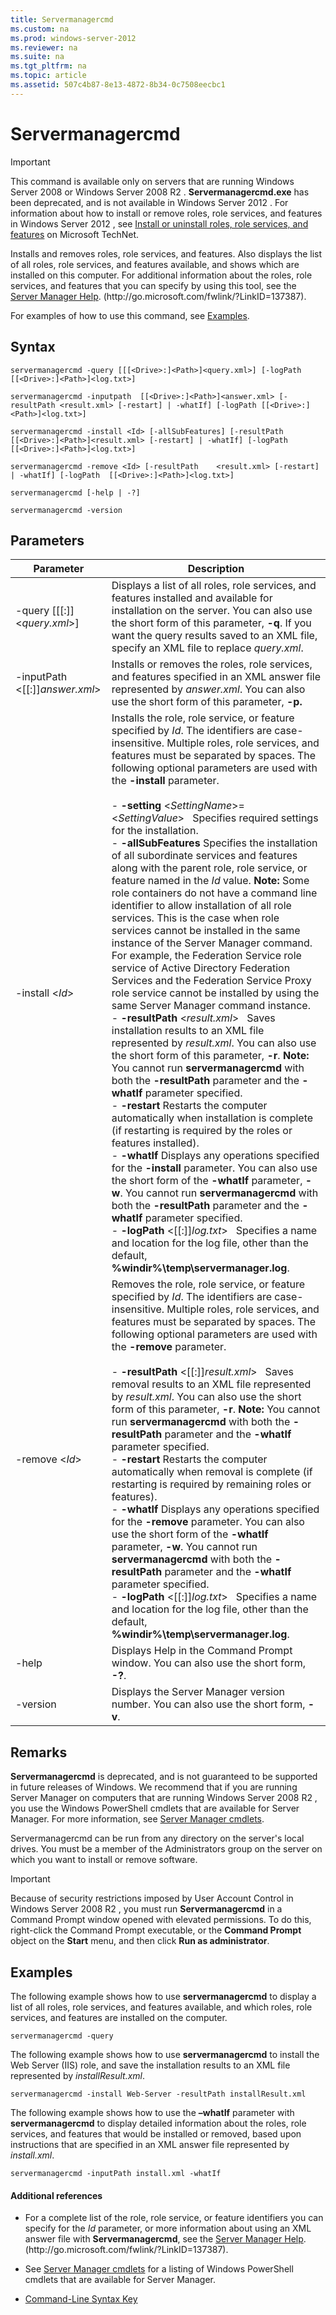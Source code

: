 ```yaml
---
title: Servermanagercmd
ms.custom: na
ms.prod: windows-server-2012
ms.reviewer: na
ms.suite: na
ms.tgt_pltfrm: na
ms.topic: article
ms.assetid: 507c4b87-8e13-4872-8b34-0c7508eecbc1
---
```

# Servermanagercmd

> [!IMPORTANT]
> This command is available only on servers that are running  Windows Server 2008  or  Windows Server 2008 R2 . **Servermanagercmd.exe** has been deprecated, and is not available in  Windows Server 2012 . For information about how to install or remove roles, role services, and features in  Windows Server 2012 , see [Install or uninstall roles, role services, and features](http://go.microsoft.com/fwlink/?LinkID=239563) on Microsoft TechNet.

Installs and removes roles, role services, and features. Also displays the list of all roles, role services, and features available, and shows which are installed on this computer. For additional information about the roles, role services, and features that you can specify by using this tool, see the [Server Manager Help](http://go.microsoft.com/fwlink/?LinkID=137387). \(http:\/\/go.microsoft.com\/fwlink\/?LinkID\=137387\).

For examples of how to use this command, see [Examples](#BKMK_examples).

## Syntax

```
servermanagercmd -query [[[<Drive>:]<Path>]<query.xml>] [-logPath   [[<Drive>:]<Path>]<log.txt>]

servermanagercmd -inputpath  [[<Drive>:]<Path>]<answer.xml> [-resultPath <result.xml> [-restart] | -whatIf] [-logPath [[<Drive>:]<Path>]<log.txt>]

servermanagercmd -install <Id> [-allSubFeatures] [-resultPath   [[<Drive>:]<Path>]<result.xml> [-restart] | -whatIf] [-logPath   [[<Drive>:]<Path>]<log.txt>]

servermanagercmd -remove <Id> [-resultPath    <result.xml> [-restart] | -whatIf] [-logPath  [[<Drive>:]<Path>]<log.txt>]

servermanagercmd [-help | -?]

servermanagercmd -version
```

## Parameters

|Parameter|Description|
|-------------|---------------|
|\-query \[\[\[<Drive>:\]<Path>\]<*query.xml*>\]|Displays a list of all roles, role services, and features installed and available for installation on the server. You can also use the short form of this parameter, **\-q**. If you want the query results saved to an XML file, specify an XML file to replace *query.xml*.|
|\-inputPath  <\[\[<Drive>:\]<Path>\]*answer.xml*>|Installs or removes the roles, role services, and features specified in an XML answer file represented by *answer.xml*. You can also use the short form of this parameter, **\-p.**|
|\-install <*Id*>|Installs the role, role service, or feature specified by *Id*. The identifiers are case\-insensitive. Multiple roles, role services, and features must be separated by spaces. The following optional parameters are used with the **\-install** parameter.<br /><br />-   **\-setting** <*SettingName*>\=<*SettingValue*>   Specifies required settings for the installation.<br />-   **\-allSubFeatures** Specifies the installation of all subordinate services and features along with the parent role, role service, or feature named in the *Id* value. **Note:**     Some role containers do not have a command line identifier to allow installation of all role services. This is the case when role services cannot be installed in the same instance of the Server Manager command. For example, the Federation Service role service of Active Directory Federation Services and the Federation Service Proxy role service cannot be installed by using the same Server Manager command instance.<br />-   **\-resultPath** <*result.xml*>   Saves installation results to an XML file represented by *result.xml*. You can also use the short form of this parameter, **\-r**. **Note:**     You cannot run **servermanagercmd** with both the **\-resultPath** parameter and the **\-whatIf** parameter specified.<br />-   **\-restart** Restarts the computer automatically when installation is complete \(if restarting is required by the roles or features installed\).<br />-   **\-whatIf** Displays any operations specified for the **\-install** parameter. You can also use the short form of the **\-whatIf** parameter, **\-w**. You cannot run **servermanagercmd** with both the **\-resultPath** parameter and the **\-whatIf** parameter specified.<br />-   **\-logPath** <\[\[<Drive>:\]<Path>\]*log.txt*>   Specifies a name and location for the log file, other than the default, **%windir%\\temp\\servermanager.log**.|
|\-remove <*Id*>|Removes the role, role service, or feature specified by *Id*. The identifiers are case\-insensitive. Multiple roles, role services, and features must be separated by spaces. The following optional parameters are used with the **\-remove** parameter.<br /><br />-   **\-resultPath** <\[\[<Drive>:\]<Path>\]*result.xml*>   Saves removal results to an XML file represented by *result.xml*. You can also use the short form of this parameter, **\-r**. **Note:**     You cannot run **servermanagercmd** with both the **\-resultPath** parameter and the **\-whatIf** parameter specified.<br />-   **\-restart** Restarts the computer automatically when removal is complete \(if restarting is required by remaining roles or features\).<br />-   **\-whatIf** Displays any operations specified for the **\-remove** parameter. You can also use the short form of the **\-whatIf** parameter, **\-w**. You cannot run **servermanagercmd** with both the **\-resultPath** parameter and the **\-whatIf** parameter specified.<br />-   **\-logPath** <\[\[<Drive>:\]<Path>\]*log.txt*>   Specifies a name and location for the log file, other than the default, **%windir%\\temp\\servermanager.log**.|
|\-help|Displays Help in the Command Prompt window. You can also use the short form, **\-?**.|
|\-version|Displays the Server Manager version number. You can also use the short form, **\-v**.|

## Remarks
**Servermanagercmd** is deprecated, and is not guaranteed to be supported in future releases of Windows. We recommend that if you are running Server Manager on computers that are running  Windows Server 2008 R2 , you use the Windows PowerShell cmdlets that are available for Server Manager. For more information, see [Server Manager cmdlets](http://go.microsoft.com/fwlink/?LinkID=137653).

Servermanagercmd can be run from any directory on the server's local drives. You must be a member of the Administrators group on the server on which you want to install or remove software.

> [!IMPORTANT]
> Because of security restrictions imposed by User Account Control in  Windows Server 2008 R2 , you must run **Servermanagercmd** in a Command Prompt window opened with elevated permissions. To do this, right\-click the Command Prompt executable, or the **Command Prompt** object on the **Start** menu, and then click **Run as administrator**.

## <a name="BKMK_examples"></a>Examples
The following example shows how to use **servermanagercmd** to display a list of all roles, role services, and features available, and which roles, role services, and features are installed on the computer.

```
servermanagercmd -query

```

The following example shows how to use **servermanagercmd** to install the Web Server \(IIS\) role, and save the installation results to an XML file represented by *installResult.xml*.

```
servermanagercmd -install Web-Server -resultPath installResult.xml
```

The following example shows how to use the **–whatIf** parameter with **servermanagercmd** to display detailed information about the roles, role services, and features that would be installed or removed, based upon instructions that are specified in an XML answer file represented by *install.xml*.

```
servermanagercmd -inputPath install.xml -whatIf
```

#### Additional references

-   For a complete list of the role, role service, or feature identifiers you can specify for the *Id* parameter, or more information about using an XML answer file with **Servermanagercmd**, see the [Server Manager Help](http://go.microsoft.com/fwlink/?LinkID=137387). \(http:\/\/go.microsoft.com\/fwlink\/?LinkID\=137387\).

-   See [Server Manager cmdlets](http://go.microsoft.com/fwlink/?LinkID=137653) for a listing of Windows PowerShell cmdlets that are available for Server Manager.

-   [Command-Line Syntax Key](Command-Line-Syntax-Key.md)


